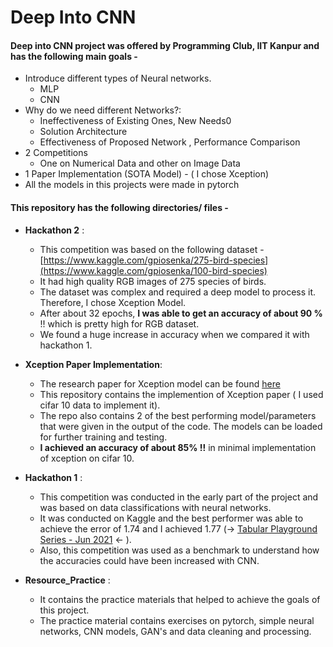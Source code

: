 # Deep Into CNN

#### Deep into CNN project was offered by Programming Club, IIT Kanpur and has the following main goals - 
- Introduce different types of Neural networks.  
    - MLP
    - CNN
- Why do we need different Networks?:
    - Ineffectiveness of Existing Ones, New Needs0
    - Solution Architecture
    - Effectiveness of Proposed Network , Performance Comparison
- 2 Competitions
    - One on Numerical Data and other on Image Data
- 1 Paper Implementation (SOTA Model) - ( I chose Xception)
- All the models in this projects were made in pytorch

#### This repository has the following directories/ files -



- **Hackathon 2** :  
    - This competition was based on the following dataset - [https://www.kaggle.com/gpiosenka/275-bird-species](https://www.kaggle.com/gpiosenka/100-bird-species)
    - It had high quality RGB images of 275 species of birds.
    - The dataset was complex and required a deep model to process it. Therefore, I chose Xception Model.
    - After about 32 epochs, **I was able to get an accuracy of about 90 %** !!  which is pretty high for RGB dataset.
    - We found a huge increase in accuracy when we compared it with hackathon 1. 
- **Xception Paper Implementation**:
    - The research paper for Xception model can be found [here](https://openaccess.thecvf.com/content_cvpr_2017/papers/Chollet_Xception_Deep_Learning_CVPR_2017_paper.pdf)
    - This repository contains the implemention of Xception paper ( I used cifar 10 data to implement it). 
    - The repo also contains 2 of the best performing model/parameters that were given in the output of the code. The models can be loaded for further training and  testing.
    - **I achieved an accuracy of about 85% !!** in minimal implementation of xception on cifar 10.

- **Hackathon 1** :
    - This competition was conducted in the early part of the project and was based on data classifications with neural networks.  
    - It was conducted on Kaggle and the best performer was able to achieve the error of 1.74 and I achieved 1.77 (-> [Tabular Playground Series - Jun 2021](https://www.kaggle.com/c/tabular-playground-series-jun-2021) <- ).
    - Also, this competition was used as a benchmark to understand how the accuracies could have been increased with CNN.

- **Resource_Practice** :
    - It contains the practice materials that helped to achieve the goals of this project.  
    - The practice material contains exercises on pytorch, simple neural networks, CNN models, GAN's and data cleaning and processing.  
